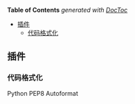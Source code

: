 <!-- START doctoc generated TOC please keep comment here to allow auto update -->
<!-- DON'T EDIT THIS SECTION, INSTEAD RE-RUN doctoc TO UPDATE -->
**Table of Contents**  *generated with [DocToc](https://github.com/thlorenz/doctoc)*

- [插件](#%E6%8F%92%E4%BB%B6)
  - [代码格式化](#%E4%BB%A3%E7%A0%81%E6%A0%BC%E5%BC%8F%E5%8C%96)

<!-- END doctoc generated TOC please keep comment here to allow auto update -->

## 插件

### 代码格式化

Python PEP8 Autoformat  

